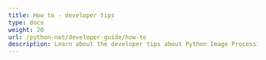 ```yaml
---
title: How to - developer tips
type: docs
weight: 20
url: /python-net/developer-guide/how-to
description: Learn about the developer tips about Python Image Processing Library such as how to convert image to vectorized psd image, save transparent image and more.
---
```



